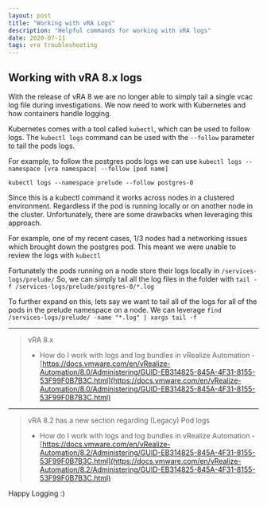 ```yaml
---
layout: post
title: "Working with vRA Logs"
description: "Helpful commands for working with vRA logs"
date: 2020-07-11
tags: vra troubleshooting
---
```


## Working with vRA 8.x logs

With the release of vRA 8 we are no longer able to simply tail a single vcac log file during investigations. We now need to work with Kubernetes and how containers handle logging.

Kubernetes comes with a tool called ``kubectl``, which can be used to follow logs. The ``kubectl logs`` command can be used with the ``--follow`` parameter to tail the pods logs.

For example, to follow the postgres pods logs we can use ``kubectl logs --namespace [vra namespace] --follow [pod name]``

``kubectl logs --namespace prelude --follow postgres-0``

Since this is a kubectl command it works across nodes in a clustered environment. Regardless if the pod is running locally or on another node in the cluster. Unfortunately, there are some drawbacks when leveraging this approach.

For example, one of my recent cases, 1/3 nodes had a networking issues which brought down the postgres pod. This meant we were unable to review the logs with ``kubectl``

Fortunately the pods running on a node store their logs locally in ``/services-logs/prelude/``
So, we can simply tail all the log files in the folder with ``tail -f /services-logs/prelude/postgres-0/*.log``

To further expand on this, lets say we want to tail all of the logs for all of the pods in the prelude namespace on a node.
We can leverage ``find /services-logs/prelude/ -name "*.log" | xargs tail -f``

---

> vRA 8.x
>
> *  How do I work with logs and log bundles in vRealize Automation - [https://docs.vmware.com/en/vRealize-Automation/8.0/Administering/GUID-EB314825-845A-4F31-8155-53F99F0B7B3C.html](https://docs.vmware.com/en/vRealize-Automation/8.0/Administering/GUID-EB314825-845A-4F31-8155-53F99F0B7B3C.html)

---

> vRA 8.2 has a new section regarding (Legacy) Pod logs
>
> * How do I work with logs and log bundles in vRealize Automation - [https://docs.vmware.com/en/vRealize-Automation/8.2/Administering/GUID-EB314825-845A-4F31-8155-53F99F0B7B3C.html](https://docs.vmware.com/en/vRealize-Automation/8.2/Administering/GUID-EB314825-845A-4F31-8155-53F99F0B7B3C.html)

Happy Logging :)
